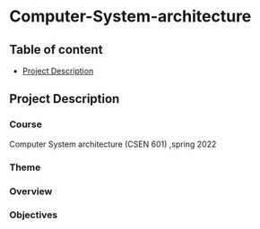 # Computer-System-architecture


## Table of content
- [Project Description](#project-description)


## Project Description

### Course 
Computer System architecture (CSEN 601) ,spring 2022 

### Theme


### Overview 


### Objectives

